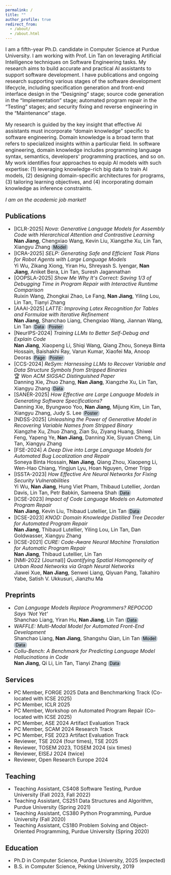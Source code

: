 ```yaml
---
permalink: /
title: ""
author_profile: true
redirect_from: 
  - /about/
  - /about.html
---
```


<style>
  .button {
    display: inline-block;
    padding: 1px 5px;
    color: black;
    background-color: #bec8d1;
    text-align: center;
    text-decoration: none;
    border-radius: 8px;
    font-size: 14px;
  }
</style>


<p style="font-size:16px">I am a fifth-year Ph.D. candidate in Computer Science at <a href="https://www.cs.purdue.edu/" style="text-decoration: none;">Purdue University</a>. I am working with Prof. <a href="https://www.cs.purdue.edu/homes/lintan/" style="text-decoration: none;">Lin Tan</a> on leveraging Artificial Intelligence techniques on Software Engineering tasks. My research aims to build accurate and practical AI assistants to support software development. I have publications and ongoing research supporting various stages of the software development lifecycle, including specification generation and front-end interface design in the “Designing” stage; source code generation in the “Implementation” stage; automated program repair in the “Testing” stages; and security fixing and reverse engineering in the “Maintenance” stage. </p>

<p style="font-size:16px">My research is guided by the key insight that effective AI assistants must incorporate “domain knowledge” specific to software engineering. Domain knowledge is a broad term that refers to specialized insights within a particular field. In software engineering, domain knowledge includes programming language syntax, semantics, developers' programming practices, and so on. My work identifies four approaches to equip AI models with such expertise: (1) leveraging knowledge-rich big data to train AI models, (2) designing domain-specific architectures for programs, (3) tailoring learning objectives, and (4) incorporating domain knowledge as inference constraints. </p>

<em style="font-size:16px">I am on the academic job market!</em>


Publications
-----
<ul style="line-height: 1.2; font-size:16px">
  <li>
    <a href="https://iclr.cc/Conferences/2025" style="text-decoration: none;">[ICLR-2025]</a>
    <a href="https://arxiv.org/abs/2311.13721" style="text-decoration: none;"><em>Nova: Generative Language Models for Assembly Code with Hierarchical Attention and Contrastive Learning</em></a>
    <br>
    <b>Nan Jiang</b>, Chengxiao Wang, Kevin Liu, Xiangzhe Xu, Lin Tan, Xiangyu Zhang
    <a href="https://huggingface.co/lt-asset/nova-6.7b-bcr" style="text-decoration: none;" class="button">Model</a>
  </li>
  <li>
    <a href="https://2025.ieee-icra.org/" style="text-decoration: none;">[ICRA-2025]</a>
    <a href="https://arxiv.org/abs/2409.19471" style="text-decoration: none;"><em>SELP: Generating Safe and Efficient Task Plans for Robot Agents with Large Language Models</em></a>
    <br>
    Yi Wu, Zikang Xiong, Yiran Hu, Shreyash S. Iyengar, <b>Nan Jiang</b>, Aniket Bera, Lin Tan, Suresh Jagannathan
  </li>
  <li>
    <a href="https://2025.splashcon.org/track/OOPSLA" style="text-decoration: none;">[OOPSLA-2025]</a>
    <em>Show Me Why It's Correct: Saving 1/3 of Debugging Time in Program Repair with Interactive Runtime Comparison</em>
    <br>
    Ruixin Wang, Zhongkai Zhao, Le Fang, <b>Nan Jiang</b>, Yiling Lou, Lin Tan, Tianyi Zhang
  </li>
  <li>
    <a href="https://aaai.org/conference/aaai/aaai-25/" style="text-decoration: none;">[AAAI-2025]</a>
    <a href="https://arxiv.org/abs/2409.14201" style="text-decoration: none;"><em>LATTE: Improving Latex Recognition for Tables and Formulae with Iterative Refinement</em></a>
    <br>
    <b>Nan Jiang</b>, Shanchao Liang, Chengxiao Wang, Jiannan Wang, Lin Tan
    <a href="https://huggingface.co/datasets/lt-asset/tab2latex" style="text-decoration: none;" class="button">Data</a>
    <a href="https://drive.google.com/file/d/1HKZukF2FPX8Cn51R9DeJoyPXakiVtnDV/view?usp=sharing" style="text-decoration: none;" class="button">Poster</a>
  </li>
  <li>
    <a href="https://neurips.cc/Conferences/2024" style="text-decoration: none;">[NeurIPS-2024]</a>
    <a href="https://arxiv.org/abs/2405.18649" style="text-decoration: none;"><em>Training LLMs to Better Self-Debug and Explain Code</em></a>
    <br>
    <b>Nan Jiang</b>, Xiaopeng Li, Shiqi Wang, Qiang Zhou, Soneya Binta Hossain, Baishakhi Ray, Varun Kumar, Xiaofei Ma, Anoop Deoras
    <a href="https://ledex-llm.github.io/" style="text-decoration: none;" class="button">Page</a>
    <a href="https://drive.google.com/file/d/17uaixGrYwjhEgqGjlk6hKdYMRwb4MU0y/view" style="text-decoration: none;" class="button">Poster</a>
  </li>
  <li>
    <a href="https://www.sigsac.org/ccs/CCS2024/" style="text-decoration: none;">[CCS-2024]</a>
    <a href="https://dl.acm.org/doi/10.1145/3658644.3670340" style="text-decoration: none;"><em>ReSym: Harnessing LLMs to Recover Variable and Data Structure Symbols from Stripped Binaries</em></a>
    <br>🏆 <em>Won ACM SIGSAC Distinguished Paper</em><br>
    Danning Xie, Zhuo Zhang, <b>Nan Jiang</b>, Xiangzhe Xu, Lin Tan, Xiangyu Zhang
    <a href="https://github.com/lt-asset/resym" style="text-decoration: none;" class="button">Data</a>
  </li>
  <li>
    <a href="https://conf.researchr.org/home/saner-2025" style="text-decoration: none;">[SANER-2025]</a>
    <a href="https://arxiv.org/abs/2306.03324" style="text-decoration: none;"><em>How Effective are Large Language Models in Generating Software Specifications?</em></a>
    <br>
    Danning Xie, Byungwoo Yoo, <b>Nan Jiang</b>, Mijung Kim, Lin Tan, Xiangyu Zhang, Judy S. Lee
    <a href="https://drive.google.com/file/d/1sNvHqNmsux1xfOAHWuKPB8mbbAMN4Obt/view?usp=sharing" style="text-decoration: none;" class="button">Poster</a>
  </li>
  <li>
    <a href="https://www.ndss-symposium.org/ndss2025/" style="text-decoration: none;">[NDSS-2025]</a>
    <a href="https://arxiv.org/abs/2306.02546" style="text-decoration: none;"><em>Unleashing the Power of Generative Model in Recovering Variable Names from Stripped Binary</em></a>
    <br>
    Xiangzhe Xu, Zhuo Zhang, Zian Su, Ziyang Huang, Shiwei Feng, Yapeng Ye, <b>Nan Jiang</b>, Danning Xie, Siyuan Cheng, Lin Tan, Xiangyu Zhang
  </li>
  <li>
    <a href="https://conf.researchr.org/home/fse-2024" style="text-decoration: none;">[FSE-2024]</a>
    <a href="https://dl.acm.org/doi/10.1145/3660773" style="text-decoration: none;"><em>A Deep Dive into Large Language Models for Automated Bug Localization and Repair</em></a>
    <br>
    Soneya Binta Hossain, <b>Nan Jiang</b>, Qiang Zhou, Xiaopeng Li, Wen-Hao Chiang, Yingjun Lyu, Hoan Nguyen, Omer Tripp
  </li>
  <li>
    <a href="https://conf.researchr.org/home/issta-2023" style="text-decoration: none;">[ISSTA-2023]</a>
    <a href="https://dl.acm.org/doi/abs/10.1145/3597926.3598135" style="text-decoration: none;"><em>How Effective Are Neural Networks for Fixing Security Vulnerabilities</em></a>
    <br>
    Yi Wu, <b>Nan Jiang</b>, Hung Viet Pham, Thibaud Lutellier, Jordan Davis, Lin Tan, Petr Babkin, Sameena Shah
    <a href="https://github.com/lin-tan/llm-vul" style="text-decoration: none;" class="button">Data</a>
  </li>
  <li>
    <a href="https://conf.researchr.org/home/icse-2023" style="text-decoration: none;">[ICSE-2023]</a>
    <a href="https://dl.acm.org/doi/10.1109/ICSE48619.2023.00125" style="text-decoration: none;"><em>Impact of Code Language Models on Automated Program Repair</em></a>
    <br>
    <b>Nan Jiang</b>, Kevin Liu, Thibaud Lutellier, Lin Tan
    <a href="https://github.com/lin-tan/clm" style="text-decoration: none;" class="button">Data</a>
  </li>
  <li>
    <a href="https://conf.researchr.org/home/icse-2023" style="text-decoration: none;">[ICSE-2023]</a>
    <a href="https://dl.acm.org/doi/10.1109/ICSE48619.2023.00111" style="text-decoration: none;"><em>KNOD: Domain Knowledge Distilled Tree Decoder for Automated Program Repair</em></a>
    <br>
    <b>Nan Jiang</b>, Thibaud Lutellier, Yiling Lou, Lin Tan, Dan Goldwasser, Xiangyu Zhang
  </li>
  <li>
    <a href="https://conf.researchr.org/home/icse-2021" style="text-decoration: none;">[ICSE-2021]</a>
    <a href="https://dl.acm.org/doi/10.1109/ICSE43902.2021.00107" style="text-decoration: none;"><em>CURE: Code-Aware Neural Machine Translation for Automatic Program Repair</em></a>
    <br>
    <b>Nan Jiang</b>, Thibaud Lutellier, Lin Tan
  </li>
  <li>
    <a href="https://www.nature.com/natmachintell/" style="text-decoration: none;">[NMI-2022 (Journal)]</a>
    <a href="https://www.nature.com/articles/s42256-022-00462-y" style="text-decoration: none;"><em>Quantifying Spatial Homogeneity of Urban Road Networks via Graph Neural Networks</em></a>
    <br>
    Jiawei Xue, <b>Nan Jiang</b>, Senwei Liang, Qiyuan Pang, Takahiro Yabe, Satish V. Ukkusuri, Jianzhu Ma
  </li>
</ul>

Preprints
-----
<ul style="line-height: 1.2; font-size:16px">
  <li>
    <a href="https://arxiv.org/abs/2410.21647" style="text-decoration: none;"><em>Can Language Models Replace Programmers? REPOCOD Says 'Not Yet'</em></a>
    <br>
    Shanchao Liang, Yiran Hu, <b>Nan Jiang</b>, Lin Tan
    <a href="https://huggingface.co/datasets/lt-asset/REPOCOD" style="text-decoration: none;" class="button">Data</a>
  </li>
  <li>
    <a href="https://arxiv.org/abs/2410.18362" style="text-decoration: none;"><em>WAFFLE: Multi-Modal Model for Automated Front-End Development</em></a>
    <br>
    Shanchao Liang, <b>Nan Jiang</b>, Shangshu Qian, Lin Tan
    <a href="https://huggingface.co/lt-asset/Waffle_VLM_WebSight" style="text-decoration: none;" class="button">Model</a>
    <a href="https://github.com/lt-asset/Waffle" style="text-decoration: none;" class="button">Data</a>
  </li>
  <li>
    <a href="https://arxiv.org/abs/2410.09997" style="text-decoration: none;"><em>Collu-Bench: A Benchmark for Predicting Language Model Hallucinations in Code</em></a>
    <br>
    <b>Nan Jiang</b>, Qi Li, Lin Tan, Tianyi Zhang
    <a href="https://huggingface.co/datasets/lt-asset/collu-bench" style="text-decoration: none;" class="button">Data</a>
  </li>
</ul>

Services
-----
<ul style="line-height: 1.2; font-size:16px">
  <li>
    PC Member, <a href="https://conf.researchr.org/track/forge-2025/forge-2025-benchmarking" style="text-decoration: none;">FORGE 2025 Data and Benchmarking Track (Co-located with ICSE 2025)</a>
  </li>
  <li>
    PC Member, <a href="https://iclr.cc/Conferences/2025" style="text-decoration: none;">ICLR 2025</a>
  </li>
  <li>
    PC Member, <a href="https://program-repair.org/workshop-2025/" style="text-decoration: none;">Workshop on Automated Program Repair (Co-located with ICSE 2025)</a>
  </li>
  <li>
    PC Member, <a href="https://conf.researchr.org/track/ase-2024/ase-2024-artifact-evaluation-track" style="text-decoration: none;">ASE 2024 Artifact Evaluation Track</a>
  </li>
  <li>
    PC Member, <a href="https://conf.researchr.org/home/scam-2024" style="text-decoration: none;">SCAM 2024 Research Track</a>
  </li>
  <li>
    PC Member, <a href="https://2023.esec-fse.org/track/fse-2023-artifacts" style="text-decoration: none;">FSE 2023 Artifact Evaluation Track</a>
  </li>
  <li>
    Reviewer, <a href="https://ieeexplore.ieee.org/xpl/aboutJournal.jsp?punumber=32" style="text-decoration: none;">TSE 2024</a> (four times), <a href="https://ieeexplore.ieee.org/xpl/aboutJournal.jsp?punumber=32" style="text-decoration: none;">TSE 2025</a>
  </li>
  <li>
    Reviewer, <a href="https://dl.acm.org/journal/tosem" style="text-decoration: none;">TOSEM 2023</a>, <a href="https://dl.acm.org/journal/tosem" style="text-decoration: none;">TOSEM 2024</a> (six times)
  </li>
  <li>
    Reviewer, <a href="" style="text-decoration: none;">EISEJ 2024</a> (twice)
  </li>
  <li>
    Reviewer, <a href="https://open-research-europe.ec.europa.eu/" style="text-decoration: none;">Open Research Europe 2024</a>
  </li>
</ul>

Teaching
-----
<ul style="line-height: 1.2; font-size:16px">
  <li>
    Teaching Assistant, CS408 Software Testing, Purdue University (Fall 2023, Fall 2022)
  </li>
  <li>
    Teaching Assistant, CS251 Data Structures and Algorithm, Purdue University (Spring 2021)
  </li>
  <li>
    Teaching Assistant, CS380 Python Programming, Purdue University (Fall 2020)
  </li>
  <li>
    Teaching Assistant, CS180 Problem Solving and Object-Oriented Programming, Purdue University (Spring 2020)
  </li>
</ul>


Education
-----
<ul style="line-height: 1.2; font-size:16px">
  <li>
    Ph.D in Computer Science, <a href="https://www.cs.purdue.edu/" style="text-decoration: none;">Purdue University</a>, 2025 (expected)
  </li>
  <li>
    B.S. in Computer Science, <a href="https://english.pku.edu.cn/" style="text-decoration: none;">Peking University</a>, 2019
  </li>
</ul>
